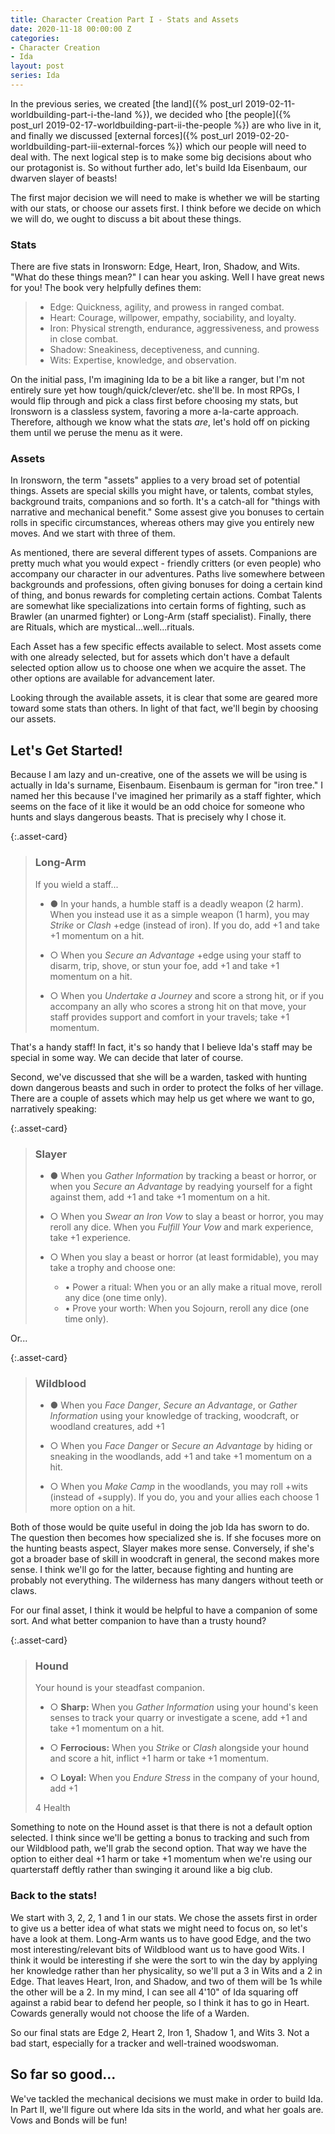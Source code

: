 ```yaml
---
title: Character Creation Part I - Stats and Assets
date: 2020-11-18 00:00:00 Z
categories:
- Character Creation
- Ida
layout: post
series: Ida
---
```


In the previous series, we created [the land]({% post_url 2019-02-11-worldbuilding-part-i-the-land %}),
we decided who [the people]({% post_url 2019-02-17-worldbuilding-part-ii-the-people %}) are who live in it,
and finally we discussed [external forces]({% post_url 2019-02-20-worldbuilding-part-iii-external-forces %})
which our people will need to deal with.
The next logical step is to make some big decisions about who our protagonist is.
So without further ado, let's build Ida Eisenbaum, our dwarven slayer of beasts!

The first major decision we will need to make is whether we will be starting with our stats, or choose our assets first. I think before we decide on which we will do, we ought to discuss a bit about these things.

### Stats
There are five stats in Ironsworn: Edge, Heart, Iron, Shadow, and Wits. "What do these things mean?" I can hear you asking. Well I have great news for you! The book very helpfully defines them:

> * Edge: Quickness, agility, and prowess in ranged combat.
> * Heart: Courage, willpower, empathy, sociability, and loyalty.
> * Iron: Physical strength, endurance, aggressiveness, and prowess in close combat.
> * Shadow: Sneakiness, deceptiveness, and cunning.
> * Wits: Expertise, knowledge, and observation.

On the initial pass, I'm imagining Ida to be a bit like a ranger, but I'm not entirely sure yet how tough/quick/clever/etc. she'll be.
In most RPGs, I would flip through and pick a class first before choosing my stats, but Ironsworn is a classless system, favoring a more a-la-carte approach.
Therefore, although we know what the stats *are*, let's hold off on picking them until we peruse the menu as it were.

### Assets
In Ironsworn, the term "assets" applies to a very broad set of potential things.
Assets are special skills you might have, or talents, combat styles, background traits, companions and so forth.
It's a catch-all for "things with narrative and mechanical benefit."
Some assest give you bonuses to certain rolls in specific circumstances, whereas others may give you entirely new moves.
And we start with three of them.

As mentioned, there are several different types of assets.
Companions are pretty much what you would expect - friendly critters (or even people) who accompany our character in our adventures.
Paths live somewhere between backgrounds and professions, often giving bonuses for doing a certain kind of thing, and bonus rewards for completing certain actions.
Combat Talents are somewhat like specializations into certain forms of fighting, such as Brawler (an unarmed fighter) or Long-Arm (staff specialist).
Finally, there are Rituals, which are mystical...well...rituals.

Each Asset has a few specific effects available to select.
Most assets come with one already selected, but for assets which don't have a default selected option allow us to choose one when we acquire the asset.
The other options are available for advancement later.

Looking through the available assets, it is clear that some are geared more toward some stats than others. In light of that fact, we'll begin by choosing our assets.

## Let's Get Started!
Because I am lazy and un-creative, one of the assets we will be using is actually in Ida's surname, Eisenbaum.
Eisenbaum is german for "iron tree."
I named her this because I've imagined her primarily as a staff fighter, which seems on the face of it like it would be an odd choice for someone who hunts and slays dangerous beasts.
That is precisely why I chose it.

{:.asset-card}
> ### Long-Arm
> If you wield a staff...
> * ● In your hands, a humble staff is a deadly weapon (2 harm). When you instead use it as a simple weapon (1 harm), you may *Strike* or *Clash* +edge (instead of iron). If you do, add +1 and take +1 momentum on a hit.
> 
> * ○ When you *Secure an Advantage* +edge using your staff to disarm, trip, shove, or stun your foe, add +1 and take +1 momentum on a hit.
> 
> * ○ When you *Undertake a Journey* and score a strong hit, or if you accompany an ally who scores a strong hit on that move, your staff provides support and comfort in your travels; take +1 momentum.

That's a handy staff! In fact, it's so handy that I believe Ida's staff may be special in some way. We can decide that later of course.

Second, we've discussed that she will be a warden, tasked with hunting down dangerous beasts and such in order to protect the folks of her village.
There are a couple of assets which may help us get where we want to go, narratively speaking:

{:.asset-card}
> ### Slayer
> * ● When you *Gather Information* by tracking a beast or horror, or when you *Secure an Advantage* by readying yourself for a fight against them, add +1 and take +1 momentum on a hit.
> 
> * ○ When you *Swear an Iron Vow* to slay a beast or horror, you may reroll any dice. When you *Fulfill Your Vow* and mark experience, take +1 experience.
> 
> * ○ When you slay a beast or horror (at least formidable), you may take a trophy and choose one: 
>   * • Power a ritual: When you or an ally make a ritual move, reroll any dice (one time only).
>   * • Prove your worth: When you Sojourn, reroll any dice (one time only).

Or...

{:.asset-card}
> ### Wildblood
> * ● When you *Face Danger*, *Secure an Advantage*, or *Gather Information* using your knowledge of tracking, woodcraft, or woodland creatures, add +1
> 
> * ○ When you *Face Danger* or *Secure an Advantage* by hiding or sneaking in the woodlands, add +1 and take +1 momentum on a hit.
> 
> * ○ When you *Make Camp* in the woodlands, you may roll +wits (instead of +supply). If you do, you and your allies each choose 1 more option on a hit.

Both of those would be quite useful in doing the job Ida has sworn to do.
The question then becomes how specialized she is.
If she focuses more on the hunting beasts aspect, Slayer makes more sense.
Conversely, if she's got a broader base of skill in woodcraft in general, the second makes more sense.
I think we'll go for the latter, because fighting and hunting are probably not everything.
The wilderness has many dangers without teeth or claws.

For our final asset, I think it would be helpful to have a companion of some sort. And what better companion to have than a trusty hound?

{:.asset-card}
> ### Hound
> Your hound is your steadfast companion.
> * ○ **Sharp:** When you *Gather Information* using your hound's keen senses to track your quarry or investigate a scene, add +1 and take +1 momentum on a hit.
> 
> * ○ **Ferrocious:** When you *Strike* or *Clash* alongside your hound and score a hit, inflict +1 harm or take +1 momentum.
> 
> * ○ **Loyal:** When you *Endure Stress* in the company of your hound, add +1
> 
> 4 Health

Something to note on the Hound asset is that there is not a default option selected.
I think since we'll be getting a bonus to tracking and such from our Wildblood path, we'll grab the second option.
That way we have the option to either deal +1 harm or take +1 momentum when we're using our quarterstaff deftly rather than swinging it around like a big club.

### Back to the stats!

We start with 3, 2, 2, 1 and 1 in our stats.
We chose the assets first in order to give us a better idea of what stats we might need to focus on, so let's have a look at them.
Long-Arm wants us to have good Edge, and the two most interesting/relevant bits of Wildblood want us to have good Wits.
I think it would be interesting if she were the sort to win the day by applying her knowledge rather than her physicality, so we'll put a 3 in Wits and a 2 in Edge.
That leaves Heart, Iron, and Shadow, and two of them will be 1s while the other will be a 2.
In my mind, I can see all 4'10" of Ida squaring off against a rabid bear to defend her people, so I think it has to go in Heart.
Cowards generally would not choose the life of a Warden.

So our final stats are Edge 2, Heart 2, Iron 1, Shadow 1, and Wits 3. Not a bad start, especially for a tracker and well-trained woodswoman.

## So far so good...

We've tackled the mechanical decisions we must make in order to build Ida. In Part II, we'll figure out where Ida sits in the world, and what her goals are.  Vows and Bonds will be fun!